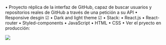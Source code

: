 •   Proyecto réplica de la interfaz de GitHub, capaz de buscar usuarios y repositorios reales de GitHub a través de una petición a su API
•   Responsive desgin ☑
•   Dark and light theme ☑
•   Stack:
        • React.js
        • React-router
        • Styled-components
        • JavaScript
        • HTML
        • CSS
•   Ver el pryecto en producción:

<a url="https://react-git-list.vercel.app/">
    <img src="./src/components/screencapture-react-git-list.png" />
</a>